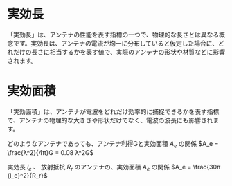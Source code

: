 # 実効長
「実効長」は、アンテナの性能を表す指標の一つで、物理的な長さとは異なる概念です。実効長は、アンテナの電流が均一に分布していると仮定した場合に、どれだけの長さに相当するかを表す値で、実際のアンテナの形状や材質などに影響されます。


# 実効面積
「実効面積」は、アンテナが電波をどれだけ効率的に捕捉できるかを表す指標で、アンテナの物理的な大きさや形状だけでなく、電波の波長にも影響されます。﻿

どのようなアンテナであっても、アンテナ利得Gと実効面積 $A_e$ の関係
$A_e = \frac{λ^2}{4π}G = 0.08 λ^2G$

実効長 $l_e$ 、 放射抵抗 $R_r$ のアンテナの、実効面積 $A_e$ の関係
$A_e = \frac{30π {l_e}^2}{R_r}$
